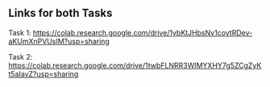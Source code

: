 ## Links for both Tasks

Task 1: https://colab.research.google.com/drive/1ybKtJHbsNv1covtRDev-aKUmXnPVUsIM?usp=sharing

Task 2: https://colab.research.google.com/drive/1twbFLNRR3WIMYXHY7g5ZCgZyKt5aIavZ?usp=sharing
